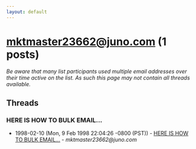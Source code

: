 ```yaml
---
layout: default
---
```


# mktmaster23662@juno.com (1 posts)

_Be aware that many list participants used multiple email addresses over their time active on the list. As such this page may not contain all threads available._

## Threads

### HERE IS HOW TO BULK EMAIL...
+ 1998-02-10 (Mon, 9 Feb 1998 22:04:26 -0800 (PST)) - [HERE IS HOW TO BULK EMAIL...](/archive/1998/02/c397c7f936e707ad559f42afc3d743e053949fadd6e01148b51ab65c13f2e99d) - _mktmaster23662@juno.com_

